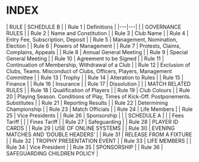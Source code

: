 # INDEX 

| RULE | SCHEDULE B |
| Rule 1 | Definitions |
|---|---|
| | GOVERNANCE RULES |
| Rule 2 | 	Name and Constitution |
| Rule 3 | 	Club Name |
| Rule 4 | 	Entry Fee, Subscription, Deposit |
| Rule 5 | 	Management, Nomination, Election |
| Rule 6 | 	Powers of Management |
| Rule 7 | 	Protests, Claims, Complains, Appeals |
| Rule 8 | 	Annual General Meeting |
| Rule 9 | 	Special General Meeting |
| Rule 10 | 	Agreement to be Signed |
| Rule 11 | 	Continuation of Membership, Withdrawal of a Club |
| Rule 12	 | Exclusion of Clubs, Teams. Misconduct of Clubs, Officers, Players, Management Committee |
| Rule 13	 | Trophy |
| Rule 14 | 	Alteration to Rules |
| Rule 15	 | Finance |
| Rule 16 | 	Insurance |
| Rule 17 | 	Dissolution |
|  | MATCH RELATED RULES |
| Rule 18 | 	Qualification of Players |
| Rule 19	 | Club Colours |
| Rule 20 | 	Playing Season. Conditions of Play, Times of Kick-Off. Postponements. Substitutes |
| Rule 21 | 	Reporting Results |
| Rule 22 | 	Determining Championship |
| Rule 23 | 	Match Officials |
| Rule 24 | 	Life Members |
| Rule 25 | 	Vice Presidents |
| Rule 26 | 	Sponsorship |
| | SCHEDULE A |
| | Fees Tariff |
| | Fines Tariff |
| Rule 27 | Safeguarding |
| Rule 28 | PLAYER ID CARDS |
| Rule 29 | USE OF ONLINE SYSTEMS |
| Rule 30 | EVENING MATCHES AND ‘DOUBLE HEADERS’ |
| Rule 31 | RELEASE FROM A FIXTURE |
| Rule 32 | TROPHY PRESENTATION EVENT |
| Rule 33 | LIFE MEMBERS |
| Rule 34 | Vice President |
| Rule 35 | SPONSORSHIP |
| Rule 36	| SAFEGUARDING CHILDREN POLICY |









